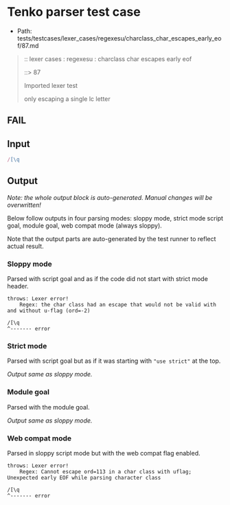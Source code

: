 # Tenko parser test case

- Path: tests/testcases/lexer_cases/regexesu/charclass_char_escapes_early_eof/87.md

> :: lexer cases : regexesu : charclass char escapes early eof
>
> ::> 87
>
> Imported lexer test
>
> only escaping a single lc letter

## FAIL

## Input

`````js
/[\q
`````

## Output

_Note: the whole output block is auto-generated. Manual changes will be overwritten!_

Below follow outputs in four parsing modes: sloppy mode, strict mode script goal, module goal, web compat mode (always sloppy).

Note that the output parts are auto-generated by the test runner to reflect actual result.

### Sloppy mode

Parsed with script goal and as if the code did not start with strict mode header.

`````
throws: Lexer error!
    Regex: the char class had an escape that would not be valid with and without u-flag (ord=-2)

/[\q
^------- error
`````

### Strict mode

Parsed with script goal but as if it was starting with `"use strict"` at the top.

_Output same as sloppy mode._

### Module goal

Parsed with the module goal.

_Output same as sloppy mode._

### Web compat mode

Parsed in sloppy script mode but with the web compat flag enabled.

`````
throws: Lexer error!
    Regex: Cannot escape ord=113 in a char class with uflag; Unexpected early EOF while parsing character class

/[\q
^------- error
`````

